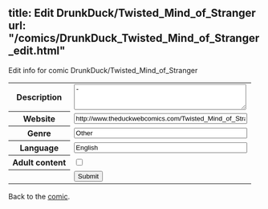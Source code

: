 title: Edit DrunkDuck/Twisted_Mind_of_Stranger
url: "/comics/DrunkDuck_Twisted_Mind_of_Stranger_edit.html"
---
Edit info for comic DrunkDuck/Twisted_Mind_of_Stranger

<form name="comic" action="http://gaepostmail.appspot.com/comic/" method="post">
<table class="comicinfo">
<tr>
<th>Description</th><td><textarea name="description" cols="40" rows="3">-</textarea></td>
</tr>
<tr>
<th>Website</th><td><input type="text" name="url" value="http://www.theduckwebcomics.com/Twisted_Mind_of_Stranger/" size="40"/></td>
</tr>
<tr>
<th>Genre</th><td><input type="text" name="genre" value="Other" size="40"/></td>
</tr>
<tr>
<th>Language</th><td><input type="text" name="language" value="English" size="40"/></td>
</tr>
<tr>
<th>Adult content</th><td><input type="checkbox" name="adult" value="adult" /></td>
</tr>
<tr>
<th></th><td>
<input type="hidden" name="comic" value="DrunkDuck_Twisted_Mind_of_Stranger" />
<input type="submit" name="submit" value="Submit" />
</td>
</tr>
</table>
</form>

Back to the [comic](DrunkDuck_Twisted_Mind_of_Stranger.html).
